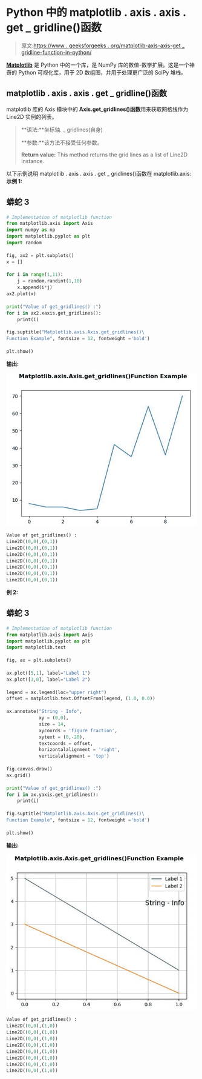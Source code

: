 # Python 中的 matplotlib . axis . axis . get _ gridline()函数

> 原文:[https://www . geeksforgeeks . org/matplotlib-axis-axis-get _ gridline-function-in-python/](https://www.geeksforgeeks.org/matplotlib-axis-axis-get_gridlines-function-in-python/)

[**Matplotlib**](https://www.geeksforgeeks.org/python-introduction-matplotlib/) 是 Python 中的一个库，是 NumPy 库的数值-数学扩展。这是一个神奇的 Python 可视化库，用于 2D 数组图，并用于处理更广泛的 SciPy 堆栈。

## matplotlib . axis . axis . get _ gridline()函数

matplotlib 库的 Axis 模块中的 **Axis.get_gridlines()函数**用来获取网格线作为 Line2D 实例的列表。

> **语法:**坐标轴. _ gridlines(自身)
> 
> **参数:**该方法不接受任何参数。
> 
> **Return value:** This method returns the grid lines as a list of Line2D instance.

以下示例说明 matplotlib . axis . axis . get _ gridlines()函数在 matplotlib.axis:
**示例 1:**

## 蟒蛇 3

```py
# Implementation of matplotlib function 
from matplotlib.axis import Axis
import numpy as np
import matplotlib.pyplot as plt
import random

fig, ax2 = plt.subplots()
x = []

for i in range(1,11):
    j = random.randint(1,10)
    x.append(i*j)
ax2.plot(x)

print("Value of get_gridlines() :")
for i in ax2.xaxis.get_gridlines():
    print(i)

fig.suptitle("Matplotlib.axis.Axis.get_gridlines()\
Function Example", fontsize = 12, fontweight ='bold') 

plt.show()
```

**输出:**

![](img/1842d1c136a8b008fef632dbb8192165.png)

```py
Value of get_gridlines() :
Line2D((0,0),(0,1))
Line2D((0,0),(0,1))
Line2D((0,0),(0,1))
Line2D((0,0),(0,1))
Line2D((0,0),(0,1))
Line2D((0,0),(0,1))
Line2D((0,0),(0,1))

```

**例 2:**

## 蟒蛇 3

```py
# Implementation of matplotlib function 
from matplotlib.axis import Axis  
import matplotlib.pyplot as plt 
import matplotlib.text 

fig, ax = plt.subplots() 

ax.plot([5,1], label="Label 1") 
ax.plot([3,0], label="Label 2") 

legend = ax.legend(loc="upper right") 
offset = matplotlib.text.OffsetFrom(legend, (1.0, 0.0))

ax.annotate("String - Info", 
            xy = (0,0),  
            size = 14, 
            xycoords = 'figure fraction', 
            xytext = (0,-20),  
            textcoords = offset,  
            horizontalalignment = 'right',  
            verticalalignment = 'top') 

fig.canvas.draw() 
ax.grid()

print("Value of get_gridlines() :")
for i in ax.yaxis.get_gridlines():
    print(i)

fig.suptitle("Matplotlib.axis.Axis.get_gridlines()\
Function Example", fontsize = 12, fontweight ='bold') 

plt.show()
```

**输出:**

![](img/e864e09ce63e6e56017af211abb40560.png)

```py
Value of get_gridlines() :
Line2D((0,0),(1,0))
Line2D((0,0),(1,0))
Line2D((0,0),(1,0))
Line2D((0,0),(1,0))
Line2D((0,0),(1,0))
Line2D((0,0),(1,0))
Line2D((0,0),(1,0))
Line2D((0,0),(1,0))

```